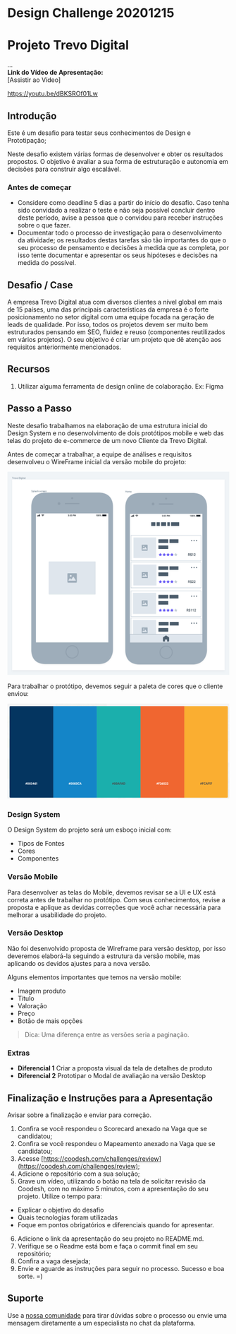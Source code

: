 # Design Challenge 20201215
# Projeto Trevo Digital  
...  
**Link do Vídeo de Apresentação:**  
[Assistir ao Vídeo]

https://youtu.be/dBKSROf01Lw

## Introdução

Este é um desafio para testar seus conhecimentos de Design e Prototipação;

Neste desafio existem várias formas de desenvolver e obter os resultados propostos. O objetivo é avaliar a sua forma de estruturação e autonomia em decisões para construir algo escalável.

### Antes de começar

- Considere como deadline 5 dias a partir do início do desafio. Caso tenha sido convidado a realizar o teste e não seja possível concluir dentro deste período, avise a pessoa que o convidou para receber instruções sobre o que fazer.
- Documentar todo o processo de investigação para o desenvolvimento da atividade; os resultados destas tarefas são tão importantes do que o seu processo de pensamento e decisões à medida que as completa, por isso tente documentar e apresentar os seus hipóteses e decisões na medida do possível.

## Desafio / Case

A empresa Trevo Digital atua com diversos clientes a nível global em mais de 15 países, uma das principais características da empresa é o forte posicionamento no setor digital com uma equipe focada na geração de leads de qualidade.
Por isso, todos os projetos devem ser muito bem estruturados pensando em SEO, fluidez e reuso (componentes reutilizados em vários projetos).
O seu objetivo é criar um projeto que dê atenção aos requisitos anteriormente mencionados.

## Recursos

1. Utilizar alguma ferramenta de design online de colaboração. Ex: Figma

## Passo a Passo

Neste desafio trabalhamos na elaboração de uma estrutura inicial do Design System e no desenvolvimento de dois protótipos mobile e web das telas do projeto de e-commerce de um novo Cliente da Trevo Digital.

Antes de começar a trabalhar, a equipe de análises e requisitos desenvolveu o WireFrame inicial da versão mobile do projeto:

![Mobile](assets/mobile.png)

Para trabalhar o protótipo, devemos seguir a paleta de cores que o cliente enviou:

![Colors](assets/colors.png)

### Design System

O Design System do projeto será um esboço inicial com:

- Tipos de Fontes
- Cores
- Componentes


### Versão Mobile

Para desenvolver as telas do Mobile, devemos revisar se a UI e UX está correta antes de trabalhar no protótipo. Com seus conhecimentos, revise a proposta e aplique as devidas correções que você achar necessária para melhorar a usabilidade do projeto.

### Versão Desktop

Não foi desenvolvido proposta de Wireframe para versão desktop, por isso deveremos elaborá-la seguindo a estrutura da versão mobile, mas aplicando os devidos ajustes para a nova versão.

Alguns elementos importantes que temos na versão mobile:

- Imagem produto
- Título
- Valoração
- Preço
- Botão de mais opções

> Dica: Uma diferença entre as versões seria a paginação.

### Extras

- **Diferencial 1** Criar a proposta visual da tela de detalhes de produto
- **Diferencial 2** Prototipar o Modal de avaliação na versão Desktop  

## Finalização e Instruções para a Apresentação

Avisar sobre a finalização e enviar para correção.

1. Confira se você respondeu o Scorecard anexado na Vaga que se candidatou;
2. Confira se você respondeu o Mapeamento anexado na Vaga que se candidatou;
3. Acesse [https://coodesh.com/challenges/review](https://coodesh.com/challenges/review);
4. Adicione o repositório com a sua solução;
5. Grave um vídeo, utilizando o botão na tela de solicitar revisão da Coodesh, com no máximo 5 minutos, com a apresentação do seu projeto. Utilize o tempo para:
- Explicar o objetivo do desafio
- Quais tecnologias foram utilizadas
- Foque em pontos obrigatórios e diferenciais quando for apresentar.
6. Adicione o link da apresentação do seu projeto no README.md.
7. Verifique se o Readme está bom e faça o commit final em seu repositório;
8. Confira a vaga desejada;
9. Envie e aguarde as instruções para seguir no processo. Sucesso e boa sorte. =)

## Suporte

Use a [nossa comunidade](https://discord.gg/rdXbEvjsWu) para tirar dúvidas sobre o processo ou envie uma mensagem diretamente a um especialista no chat da plataforma. 
